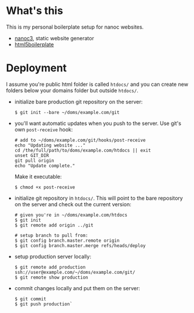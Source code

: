 # What's this

This is my personal boilerplate setup for nanoc websites.

*   [nanoc3](nanoc.stoneship.org), static website generator
*   [html5boilerplate](http://html5boilerplate.com/)

# Deployment

I assume you're public html folder is called `htdocs/` and you can create new folders below your domains folder but outside `htdocs/`.

*   initialize bare production git repository on the server:

        $ git init --bare ~/doms/example.com/git
*   you'll want automatic updates when you push to the server.  Use git's own
    `post-receive` hook:

        # add to ~/doms/example.com/git/hooks/post-receive
        echo "Updating website ..."
        cd /the/full/path/to/doms/example.com/htdocs || exit
        unset GIT_DIR
        git pull origin 
        echo "Update complete."

    Make it executable:

        $ chmod +x post-receive

*   initialize git repository in `htdocs/`.  This will point to the bare
    repository on the server and check out the current version:
    
        # given you're in ~/doms/example.com/htdocs
        $ git init
        $ git remote add origin ../git
        
        # setup branch to pull from:
        $ git config branch.master.remote origin
        $ git config branch.master.merge refs/heads/deploy
*   setup production server locally:

        $ git remote add production ssh://user@example.com/~/doms/example.com/git/
        $ git remote show production
*   commit changes locally and put them on the server:
        
        $ git commit
        $ git push production`
